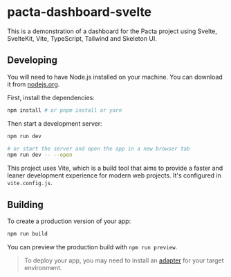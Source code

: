 # pacta-dashboard-svelte

This is a demonstration of a dashboard for the Pacta project using Svelte, SvelteKit, Vite, TypeScript, Tailwind and Skeleton UI.

## Developing

You will need to have Node.js installed on your machine. You can download it from [nodejs.org](https://nodejs.org/).

First, install the dependencies:

```bash
npm install # or pnpm install or yarn
```

Then start a development server:

```bash
npm run dev

# or start the server and open the app in a new browser tab
npm run dev -- --open
```

This project uses Vite, which is a build tool that aims to provide a faster and leaner development experience for modern web projects. It's configured in `vite.config.js`.

## Building

To create a production version of your app:

```bash
npm run build
```

You can preview the production build with `npm run preview`.

> To deploy your app, you may need to install an [adapter](https://kit.svelte.dev/docs/adapters) for your target environment.
